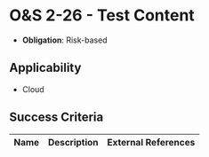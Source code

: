 # O&S 2-26 - Test Content

- **Obligation**: Risk-based






## Applicability

- Cloud



## Success Criteria

| Name | Description | External References |
| ----- | ---------- | ------------------- |


